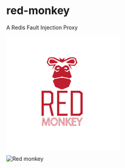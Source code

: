 # red-monkey
A Redis Fault Injection Proxy

<img align="center" src="./assets/red-monkey-logo.png" width=300 height=300 />

![Red monkey](https://github.com/toyotaconnected-India/red-monkey/workflows/red-monkey/badge.svg?branch=main)

